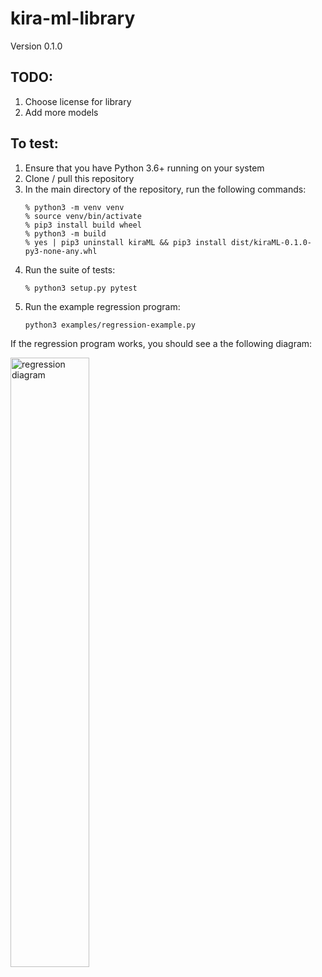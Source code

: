 # kira-ml-library
Version 0.1.0

## TODO:

1. Choose license for library
2. Add more models

## To test:
1. Ensure that you have Python 3.6+ running on your system
1. Clone / pull this repository
1. In the main directory of the repository, run the following commands:
   ```
   % python3 -m venv venv
   % source venv/bin/activate
   % pip3 install build wheel
   % python3 -m build
   % yes | pip3 uninstall kiraML && pip3 install dist/kiraML-0.1.0-py3-none-any.whl
   ```
1. Run the suite of tests:
   ```
   % python3 setup.py pytest
   ```
1. Run the example regression program:
   ```
   python3 examples/regression-example.py
   ```  

If the regression program works, you should see a the following diagram:

<img src="images/regression-fig.png" alt="regression diagram" width="50%">
